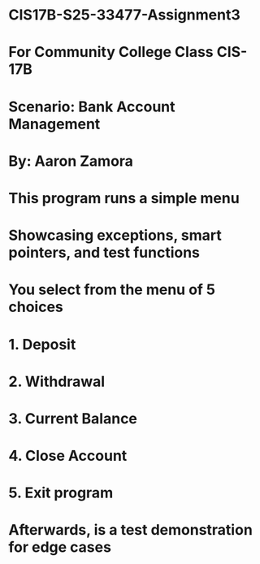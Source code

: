 # CIS17B-S25-33477-Assignment3
# For Community College Class CIS-17B
# Scenario: Bank Account Management
# By: Aaron Zamora
# This program runs a simple menu
# Showcasing exceptions, smart pointers, and test functions
# You select from the menu of 5 choices
# 1. Deposit
# 2. Withdrawal
# 3. Current Balance
# 4. Close Account
# 5. Exit program
# Afterwards, is a test demonstration for edge cases